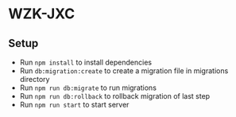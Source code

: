 # WZK-JXC

## Setup

- Run `npm install` to install dependencies
- Run `db:migration:create` to create a migration file in migrations directory
- Run `npm run db:migrate` to run migrations
- Run `npm run db:rollback` to rollback migration of last step
- Run `npm run start` to start server
